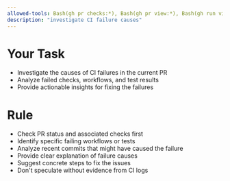 ```yaml
---
allowed-tools: Bash(gh pr checks:*), Bash(gh pr view:*), Bash(gh run view:*), Bash(gh run list:*), Bash(gh workflow view:*), Bash(git log:*), Bash(git diff:*), Edit(*)
description: "investigate CI failure causes"
---
```


# Your Task

- Investigate the causes of CI failures in the current PR
- Analyze failed checks, workflows, and test results
- Provide actionable insights for fixing the failures

# Rule

- Check PR status and associated checks first
- Identify specific failing workflows or tests
- Analyze recent commits that might have caused the failure
- Provide clear explanation of failure causes
- Suggest concrete steps to fix the issues
- Don't speculate without evidence from CI logs